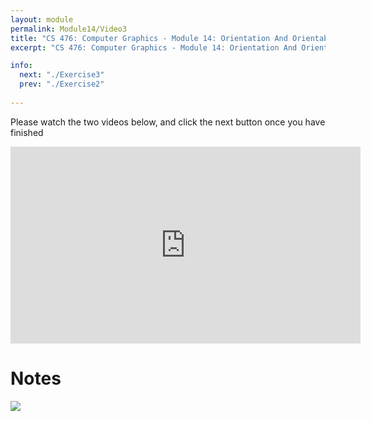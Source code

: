 ```yaml
---
layout: module
permalink: Module14/Video3
title: "CS 476: Computer Graphics - Module 14: Orientation And Orientability"
excerpt: "CS 476: Computer Graphics - Module 14: Orientation And Orientability"

info:
  next: "./Exercise3"
  prev: "./Exercise2"
  
---
```


Please watch the two videos below, and click the next button once you have finished

<iframe width="560" height="315" src="https://www.youtube.com/embed/dF55qJHabVc" frameborder="0" allow="accelerometer; autoplay; clipboard-write; encrypted-media; gyroscope; picture-in-picture" allowfullscreen></iframe>

<h1>Notes</h1>
<img src = "../images/Unit3/Orientation.svg">